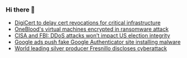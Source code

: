 ### Hi there 👋

<!--START_SECTION:feed-->
* [DigiCert to delay cert revocations for critical infrastructure](https://www.bleepingcomputer.com/news/security/digicert-to-delay-cert-revocations-for-critical-infrastructure/)
* [OneBlood's virtual machines encrypted in ransomware attack](https://www.bleepingcomputer.com/news/security/onebloods-virtual-machines-encrypted-in-ransomware-attack/)
* [CISA and FBI: DDoS attacks won’t impact US election integrity](https://www.bleepingcomputer.com/news/security/cisa-and-fbi-ddos-attacks-wont-impact-us-election-integrity/)
* [Google ads push fake Google Authenticator site installing malware](https://www.bleepingcomputer.com/news/security/google-ads-push-fake-google-authenticator-site-installing-malware/)
* [World leading silver producer Fresnillo discloses cyberattack](https://www.bleepingcomputer.com/news/security/world-leading-silver-producer-fresnillo-discloses-cyberattack/)
<!--END_SECTION:feed-->

<!--
**frankenk/frankenk** is a ✨ _special_ ✨ repository because its `README.md` (this file) appears on your GitHub profile.

Here are some ideas to get you started:

- 🔭 I’m currently working on ...
- 🌱 I’m currently learning ...
- 👯 I’m looking to collaborate on ...
- 🤔 I’m looking for help with ...
- 💬 Ask me about ...
- 📫 How to reach me: ...
- 😄 Pronouns: ...
- ⚡ Fun fact: ...
-->



